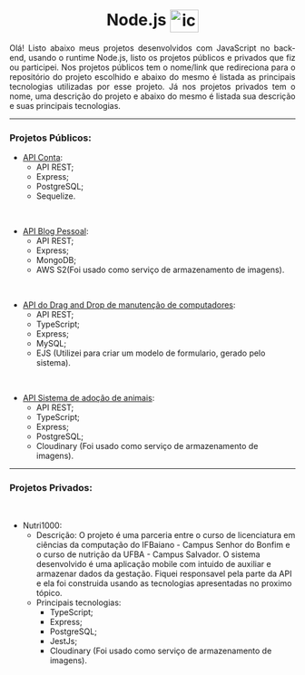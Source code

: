 <h1 align="center"> Node.js  <img align="center" alt="icon-NodeJs" height="40" width="50" src="https://cdn.jsdelivr.net/gh/devicons/devicon/icons/nodejs/nodejs-original.svg" /></h1>

<p align="justify"> 
Olá! Listo abaixo meus projetos desenvolvidos com JavaScript no back-end, usando o runtime Node.js, listo os projetos públicos e privados que fiz ou participei. Nos projetos públicos tem o nome/link que redireciona para o repositório do projeto escolhido e abaixo do mesmo é listada as principais tecnologias utilizadas por esse projeto. Já nos projetos privados tem o nome, uma descrição do projeto e abaixo do mesmo é listada sua descrição e suas principais tecnologias.
</p>

_____
### Projetos Públicos:
  * [API Conta](https://github.com/araujo21x/ApiContas):
    * API REST;
    * Express;
    * PostgreSQL;
    * Sequelize.
 <br>
 
  * [API Blog Pessoal](https://github.com/araujo21x/API_Blog_Pessoal):
    * API REST;
    * Express;
    * MongoDB;
    * AWS S2(Foi usado como serviço de armazenamento de imagens).
 <br>
 
  * [API do Drag and Drop de manutenção de computadores](https://github.com/araujo21x/API_SM_dragAndDrop):
    * API REST;
    * TypeScript;
    * Express;
    * MySQL;
    * EJS (Utilizei para criar um modelo de formulario, gerado pelo sistema).
  <br>
  
  * [API Sistema de adoção de animais](https://github.com/araujo21x/API_adocao_animais):
    * API REST;
    * TypeScript;
    * Express;
    * PostgreSQL;
    * Cloudinary (Foi usado como serviço de armazenamento de imagens).

_____
### Projetos Privados:
 <br>
 
 * Nutri1000:
    * Descrição: O projeto é uma parceria entre o curso de licenciatura em ciências da computação do IFBaiano - Campus Senhor do Bonfim e o curso de nutrição da UFBA - Campus Salvador. O sistema desenvolvido é uma aplicação mobile com intuido de auxiliar e armazenar dados da gestação. Fiquei responsavel pela parte da API e ela foi construida usando as tecnologias apresentadas no proximo tópico.
    * Principais tecnologias:
      * TypeScript;
      * Express;
      * PostgreSQL;
      * JestJs;
      * Cloudinary (Foi usado como serviço de armazenamento de imagens).
